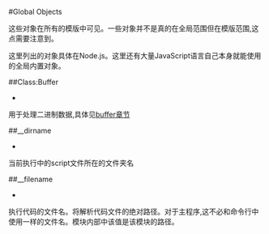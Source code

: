 #Global Objects

这些对象在所有的模版中可见。一些对象并不是真的在全局范围但在模版范围,这点需要注意到。

这里列出的对象具体在Node.js。这里还有大量JavaScript语言自己本身就能使用的全局内置对象。

##Class:Buffer
- <Function>

用于处理二进制数据,具体见[buffer章节](Buffer.md)

##__dirname

- <String>

当前执行中的script文件所在的文件夹名

##__filename
- <String>

执行代码的文件名。将解析代码文件的绝对路径。对于主程序,这不必和命令行中使用一样的文件名。模块内部中该值是该模块的路径。



